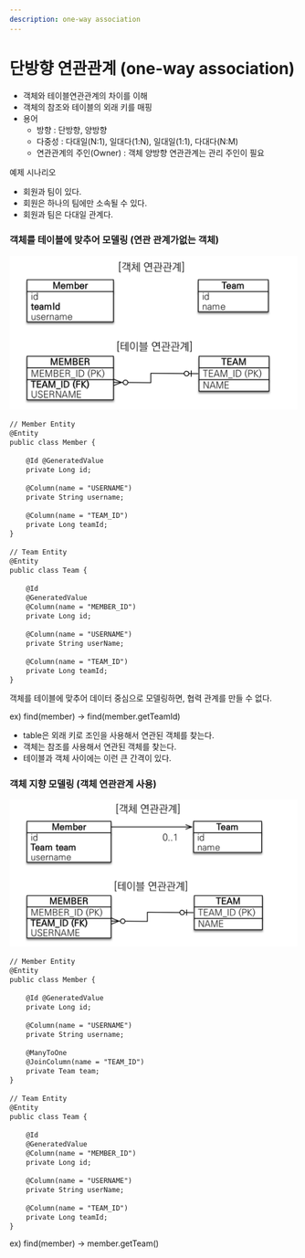 ```yaml
---
description: one-way association
---
```


# 단방향 연관관계 (one-way association)



* 객체와 테이블연관관계의 차이를 이해
* 객체의 참조와 테이블의 외래 키를 매핑
* 용어
  * 방향 : 단방향, 양방향
  * 다중성 : 다대일(N:1), 일대다(1:N), 일대일(1:1), 다대다(N:M)
  * 연관관계의 주인(Owner) : 객체 양방향 연관관계는 관리 주인이 필요

예제 시나리오

* 회원과 팀이 있다.
* 회원은 하나의 팀에만 소속될 수 있다.
* 회원과 팀은 다대일 관계다.

### 객체를 테이블에 맞추어 모델링 (연관 관계가없는 객체)

![](<../.gitbook/assets/image (1) (1) (1) (1) (1) (1) (1) (1).png>)

```
// Member Entity
@Entity
public class Member {
    
    @Id @GeneratedValue
    private Long id;
    
    @Column(name = "USERNAME")
    private String username;
    
    @Column(name = "TEAM_ID")
    private Long teamId;
}

// Team Entity
@Entity
public class Team {

    @Id
    @GeneratedValue
    @Column(name = "MEMBER_ID")
    private Long id;
    
    @Column(name = "USERNAME")
    private String userName;
    
    @Column(name = "TEAM_ID")
    private Long teamId;
}
```

객체를 테이블에 맞추어 데이터 중심으로 모델링하면, 협력 관계를 만들 수 없다.

ex) find(member) -> find(member.getTeamId)

* table은 외래 키로 조인을 사용해서 연관된 객체를 찾는다.
* 객체는 참조를 사용해서 연관된 객체를 찾는다.
* 테이블과 객체 사이에는 이런 큰 간격이 있다.

### 객체 지향 모델링 (객체 연관관계 사용)

![](<../.gitbook/assets/image (6) (1) (1) (1) (1) (1) (1).png>)

```
// Member Entity
@Entity
public class Member {
    
    @Id @GeneratedValue
    private Long id;
    
    @Column(name = "USERNAME")
    private String username;
    
    @ManyToOne
    @JoinColumn(name = "TEAM_ID")
    private Team team;
}

// Team Entity
@Entity
public class Team {

    @Id
    @GeneratedValue
    @Column(name = "MEMBER_ID")
    private Long id;
    
    @Column(name = "USERNAME")
    private String userName;
    
    @Column(name = "TEAM_ID")
    private Long teamId;
}
```

ex) find(member) -> member.getTeam()
